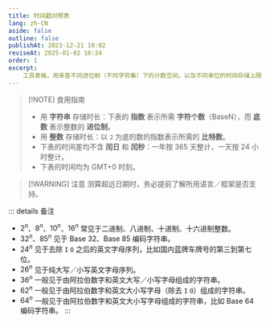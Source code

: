 ```yaml
---
title: 时间戳对照表
lang: zh-CN
aside: false
outline: false
publishAt: 2023-12-21 10:02
reviseAt: 2025-01-02 10:24
order: 1
excerpt: 
    工具表格，用来查不同进位制（不同字符集）下的计数空间，以及不同单位的时间存储上限。
---
```


> [!NOTE] 食用指南
> - 用 **字符串** 存储时长：下表的 **指数** 表示所需 **字符个数**（BaseN），而 **底数** 表示整数的 **进位制**。
> - 用 **整数** 存储时长：以 `2` 为底的数的指数表示所需的 **比特数**。
> - 下表的时间差均不含 **闰日** 和 **闰秒**：一年按 365 天整计，一天按 24 小时整计。
> - 下表的时间均为 GMT+0 时刻。

> [!WARNING] 注意
> 测算超远日期时，务必提前了解所用语言／框架是否支持。

::: details 备注
- $2^n$、$8^n$、$10^n$、$16^n$ 常见于二进制、八进制、十进制、十六进制整数。
- $32^n$、$85^n$ 见于 Base 32、Base 85 编码字符串。
- $24^n$ 见于去除 `I` `O` 之后的英文字母序列，比如国内蓝牌车牌号的第三到第七位。
- $26^n$ 见于纯大写／小写英文字母序列。
- $36^n$ 一般见于由阿拉伯数字和英文大写／小写字母组成的字符串。
- $62^n$ 一般见于由阿拉伯数字和英文大小写字母（除去 `I` `O`）组成的字符串。
- $64^n$ 一般见于由阿拉伯数字和英文大小写字母组成的字符串，比如 Base 64 编码字符串。
:::

<TimestampTables />

<script setup lang="ts">
import TimestampTables from "./TimestampTables.vue";
</script>
